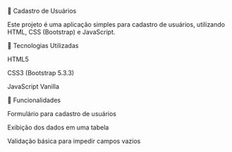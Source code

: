 📌 Cadastro de Usuários

Este projeto é uma aplicação simples para cadastro de usuários, utilizando HTML, CSS (Bootstrap) e JavaScript.

🚀 Tecnologias Utilizadas

HTML5

CSS3 (Bootstrap 5.3.3)

JavaScript Vanilla

📌 Funcionalidades

Formulário para cadastro de usuários

Exibição dos dados em uma tabela

Validação básica para impedir campos vazios